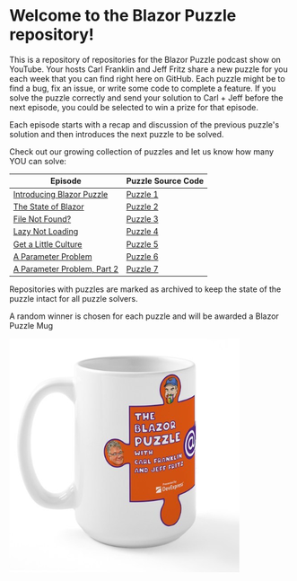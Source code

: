 # Welcome to the Blazor Puzzle repository!

This is a repository of repositories for the Blazor Puzzle podcast show on YouTube.  Your hosts Carl Franklin and Jeff Fritz share a new puzzle for you each week that you can find right here on GitHub.  Each puzzle might be to find a bug, fix an issue, or write some code to complete a feature.  If you solve the puzzle correctly and send your solution to Carl + Jeff before the next episode, you could be selected to win a prize for that episode.

Each episode starts with a recap and discussion of the previous puzzle's solution and then introduces the next puzzle to be solved.

Check out our growing collection of puzzles and let us know how many YOU can solve:

| Episode | Puzzle Source Code |
| --- | --- |
| [Introducing Blazor Puzzle](https://www.youtube.com/watch?v=BuB3mRHHIX8) | [Puzzle 1](https://github.com/BlazorPuzzle/Puzzle-1) |
| [The State of Blazor](https://www.youtube.com/watch?v=9gom0_Tf0Fo) | [Puzzle 2](https://github.com/BlazorPuzzle/Puzzle-2) |
| [File Not Found?](https://www.youtube.com/watch?v=QMw9GgiU_Ng) | [Puzzle 3](https://github.com/BlazorPuzzle/Puzzle-3) |
| [Lazy Not Loading](https://youtu.be/KvR6nuKLBak) | [Puzzle 4](https://github.com/BlazorPuzzle/Puzzle-4) |
| [Get a Little Culture](https://www.youtube.com/live/UxosZSrZCQk?si=eZCOhHjokeG-qBhS) | [Puzzle 5](https://github.com/BlazorPuzzle/Puzzle-5)  |
| [A Parameter Problem](https://www.youtube.com/live/AbwdSEaUYQw?si=dplPVRwyAxJy4re5) | [Puzzle 6](https://github.com/BlazorPuzzle/Puzzle-6) |
| [A Parameter Problem, Part 2](https://www.youtube.com/watch?v=LLunUib4AGE) | [Puzzle 7](https://github.com/BlazorPuzzle/Puzzle-7) |[Puzzle 8](https://github.com/BlazorPuzzle/Puzzle-8) |

Repositories with puzzles are marked as archived to keep the state of the puzzle intact for all puzzle solvers.

A random winner is chosen for each puzzle and will be awarded a Blazor Puzzle Mug

![Blazor Puzzle Mug](https://raw.githubusercontent.com/BlazorPuzzle/.github/main/img/mug.png)
